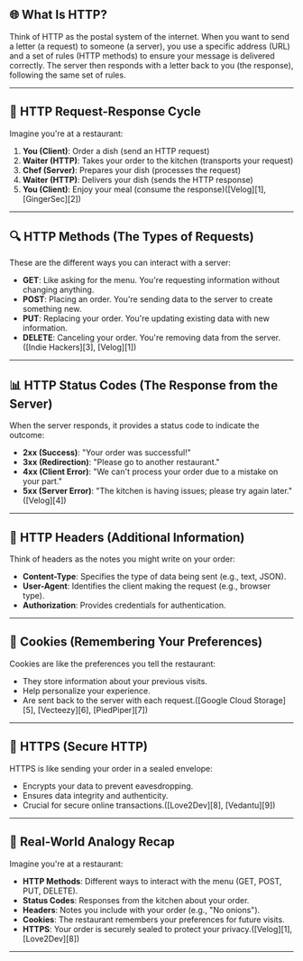 
## 🌐 What Is HTTP?

Think of HTTP as the postal system of the internet. When you want to send a letter (a request) to someone (a server), you use a specific address (URL) and a set of rules (HTTP methods) to ensure your message is delivered correctly. The server then responds with a letter back to you (the response), following the same set of rules.

---

## 🧾 HTTP Request-Response Cycle

Imagine you're at a restaurant:

1. **You (Client)**: Order a dish (send an HTTP request)
2. **Waiter (HTTP)**: Takes your order to the kitchen (transports your request)
3. **Chef (Server)**: Prepares your dish (processes the request)
4. **Waiter (HTTP)**: Delivers your dish (sends the HTTP response)
5. **You (Client)**: Enjoy your meal (consume the response)([Velog][1], [GingerSec][2])

---

## 🔍 HTTP Methods (The Types of Requests)

These are the different ways you can interact with a server:

* **GET**: Like asking for the menu. You're requesting information without changing anything.
* **POST**: Placing an order. You're sending data to the server to create something new.
* **PUT**: Replacing your order. You're updating existing data with new information.
* **DELETE**: Canceling your order. You're removing data from the server.([Indie Hackers][3], [Velog][1])

---

## 📊 HTTP Status Codes (The Response from the Server)

When the server responds, it provides a status code to indicate the outcome:

* **2xx (Success)**: "Your order was successful!"
* **3xx (Redirection)**: "Please go to another restaurant."
* **4xx (Client Error)**: "We can't process your order due to a mistake on your part."
* **5xx (Server Error)**: "The kitchen is having issues; please try again later."([Velog][4])

---

## 🧾 HTTP Headers (Additional Information)

Think of headers as the notes you might write on your order:

* **Content-Type**: Specifies the type of data being sent (e.g., text, JSON).
* **User-Agent**: Identifies the client making the request (e.g., browser type).
* **Authorization**: Provides credentials for authentication.

---

## 🍪 Cookies (Remembering Your Preferences)

Cookies are like the preferences you tell the restaurant:

* They store information about your previous visits.
* Help personalize your experience.
* Are sent back to the server with each request.([Google Cloud Storage][5], [Vecteezy][6], [PiedPiper][7])

---

## 🔐 HTTPS (Secure HTTP)

HTTPS is like sending your order in a sealed envelope:

* Encrypts your data to prevent eavesdropping.
* Ensures data integrity and authenticity.
* Crucial for secure online transactions.([Love2Dev][8], [Vedantu][9])

---

## 🧠 Real-World Analogy Recap

Imagine you're at a restaurant:

* **HTTP Methods**: Different ways to interact with the menu (GET, POST, PUT, DELETE).
* **Status Codes**: Responses from the kitchen about your order.
* **Headers**: Notes you include with your order (e.g., "No onions").
* **Cookies**: The restaurant remembers your preferences for future visits.
* **HTTPS**: Your order is securely sealed to protect your privacy.([Velog][1], [Love2Dev][8])

---
